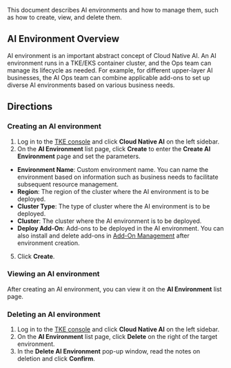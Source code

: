 
This document describes AI environments and how to manage them, such as how to create, view, and delete them.

## AI Environment Overview 
AI environment is an important abstract concept of Cloud Native AI. An AI environment runs in a TKE/EKS container cluster, and the Ops team can manage its lifecycle as needed. For example, for different upper-layer AI businesses, the AI Ops team can combine applicable add-ons to set up diverse AI environments based on various business needs.




## Directions
### Creating an AI environment
1. Log in to the [TKE console](https://console.cloud.tencent.com/tke2) and click **Cloud Native AI** on the left sidebar.
2. On the **AI Environment** list page, click **Create** to enter the **Create AI Environment** page and set the parameters.
 - **Environment Name**: Custom environment name. You can name the environment based on information such as business needs to facilitate subsequent resource management.
 - **Region**: The region of the cluster where the AI environment is to be deployed.
 - **Cluster Type**: The type of cluster where the AI environment is to be deployed.
 - **Cluster**: The cluster where the AI environment is to be deployed.
 - **Deploy Add-On**: Add-ons to be deployed in the AI environment. You can also install and delete add-ons in [Add-On Management](https://intl.cloud.tencent.com/document/product/457/49370) after environment creation.
5. Click **Create**.

### Viewing an AI environment

After creating an AI environment, you can view it on the **AI Environment** list page.



### Deleting an AI environment

1. Log in to the [TKE console](https://console.cloud.tencent.com/tke2) and click **Cloud Native AI** on the left sidebar.
2. On the **AI Environment** list page, click **Delete** on the right of the target environment.
3. In the **Delete AI Environment** pop-up window, read the notes on deletion and click **Confirm**.




